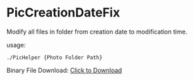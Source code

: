 # PicCreationDateFix
Modify all files in folder from creation date to modification time.

usage:
```shell
./PicHelper {Photo Folder Path}
```

Binary File Download: [Click to Download](https://github.com/Podmno/PicCreationDateFix/releases/download/1.0/PicHelper_x86-64.zip)